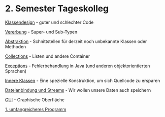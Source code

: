 # 2. Semester Tageskolleg #



[Klassendesign](thema_klassendesign.md) -
guter und schlechter Code

[Vererbung](thema_vererbung.md) -
Super- und Sub-Typen

[Abstraktion](thema_abstraktion.md) -
Schnittstellen für derzeit noch unbekannte Klassen oder Methoden

[Collections](thema_collections.md) -
Listen und andere Container


[Exceptions](thema_exceptions.md) -
Fehlerbehandlung in Java (und anderen objektorientierten Sprachen)

[Innere Klassen](thema_innere_klassen.md) -
Eine spezielle Konstruktion, um sich Quellcode zu ersparen

[Dateianbindung und Streams](thema_streams.md) -
Wir wollen unsere Daten auch speichern

[GUI](thema_swing.md) -
Graphische Oberfläche

[1. umfangreicheres Programm](thema_programm1.md)